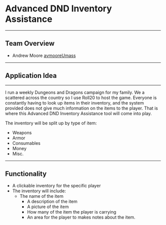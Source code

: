 # Advanced DND Inventory Assistance
---
## Team Overview
- Andrew Moore [avmooreUmass](https://github.com/avmooreUmass)
---
## Application Idea
---
I run a weekly Dungeons and Dragons campaign for my family.  We a scattered across the country so I use Roll20 to host
the game.  Everyone is constantly having to look up items in their inventory, and the system provided does not give much
information on the items to the player.  That is where this Advanced DND Inventory Assistance tool will come into play.

The inventory will be split up by type of item:
- Weapons
- Armor
- Consumables
- Money
- Misc.

---
## Functionality
- A clickable inventory for the specific player
- The inventory will include:
	- The name of the item
		- A description of the item
		- A picture of the item 
		- How many of the item the player is carrying
		- An area for the player to makes notes about the item.
